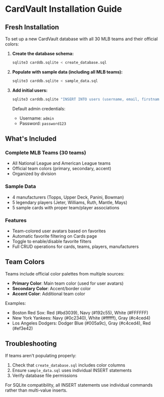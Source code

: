 # CardVault Installation Guide

## Fresh Installation

To set up a new CardVault database with all 30 MLB teams and their official colors:

1. **Create the database schema:**
   ```bash
   sqlite3 carddb.sqlite < create_database.sql
   ```

2. **Populate with sample data (including all MLB teams):**
   ```bash
   sqlite3 carddb.sqlite < sample_data.sql
   ```

3. **Add initial users:**
   ```bash
   sqlite3 carddb.sqlite "INSERT INTO users (username, email, firstname, lastname, password_hash, role) VALUES ('admin', 'admin@cardvault.com', 'Admin', 'User', '\$2b\$12\$lObinT/d5hSSaiiiRDMSt.my82WpG8fE7BT22dUjNHeIY3H6LraCi', 'admin');"
   ```

   Default admin credentials:
   - Username: `admin`
   - Password: `password123`

## What's Included

### Complete MLB Teams (30 teams)
- All National League and American League teams
- Official team colors (primary, secondary, accent)
- Organized by division

### Sample Data
- 4 manufacturers (Topps, Upper Deck, Panini, Bowman)
- 5 legendary players (Jeter, Williams, Ruth, Mantle, Mays)
- 5 sample cards with proper team/player associations

### Features
- Team-colored user avatars based on favorites
- Automatic favorite filtering on Cards page
- Toggle to enable/disable favorite filters
- Full CRUD operations for cards, teams, players, manufacturers

## Team Colors

Teams include official color palettes from multiple sources:
- **Primary Color**: Main team color (used for user avatars)
- **Secondary Color**: Accent/border color  
- **Accent Color**: Additional team color

Examples:
- Boston Red Sox: Red (#bd3039), Navy (#192c55), White (#FFFFFF)
- New York Yankees: Navy (#0c2340), White (#ffffff), Gray (#c4ced4)
- Los Angeles Dodgers: Dodger Blue (#005a9c), Gray (#c4ced4), Red (#ef3e42)

## Troubleshooting

If teams aren't populating properly:
1. Check that `create_database.sql` includes color columns
2. Ensure `sample_data.sql` uses individual INSERT statements
3. Verify database file permissions

For SQLite compatibility, all INSERT statements use individual commands rather than multi-value inserts.